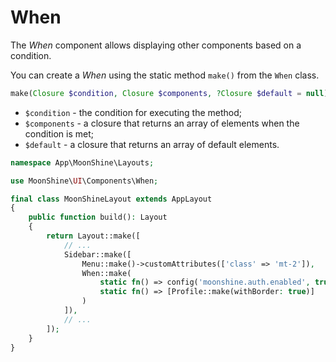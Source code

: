# When

The *When* component allows displaying other components based on a condition.

You can create a *When* using the static method `make()` from the `When` class.

```php
make(Closure $condition, Closure $components, ?Closure $default = null)
```

- `$condition` - the condition for executing the method;
- `$components` - a closure that returns an array of elements when the condition is met;
- `$default` - a closure that returns an array of default elements.

```php
namespace App\MoonShine\Layouts;

use MoonShine\UI\Components\When;

final class MoonShineLayout extends AppLayout
{
    public function build(): Layout
    {
        return Layout::make([
            // ...
            Sidebar::make([
                Menu::make()->customAttributes(['class' => 'mt-2']),
                When::make(
                    static fn() => config('moonshine.auth.enabled', true),
                    static fn() => [Profile::make(withBorder: true)]
                )
            ]),
            // ...
        ]);
    }
}
```
